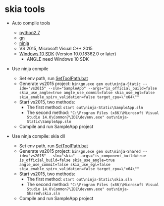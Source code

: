 # skia tools

- Auto compile tools
	- [python2.7](python-2.7.15.amd64.msi)
	- [gn](gn.exe)
	- [ninja](ninja.exe)
	- VS 2015, Microsoft Visual C++ 2015
	- [Windows 10 SDK](https://developer.microsoft.com/en-us/windows/downloads/windows-10-sdk/) (Version 10.0.18362.0 or later)
		- ANGLE need Windows 10 SDK

- Use ninja compile
	- Set env path, run [SetToolPath.bat](SetToolPath.bat)
	- Generate vs2015 project: `bin\gn.exe gen out\ninja-Static --ide="vs2015" --sln="SampleApp" --args="is_official_build=false skia_use_angle=true angle_use_commit=false skia_use_egl=false skia_enable_spirv_validation=false target_cpu=\"x64\""`
	- Start vs2015, two methods: 
		- The first method: `start out\ninja-Static\SampleApp.sln`
		- The second method: `"C:\Program Files (x86)\Microsoft Visual Studio 14.0\Common7\IDE\devenv.exe" out\ninja-Static\SampleApp.sln`
	- Compile and run SampleApp project

- Use ninja compile: skia dll
	- Set env path, run [SetToolPath.bat](SetToolPath.bat)
	- Generate vs2015 project: `bin\gn.exe gen out\ninja-Shared --ide="vs2015" --sln="skia" --args="is_component_build=true is_official_build=false skia_use_angle=true angle_use_commit=false skia_use_egl=false skia_enable_spirv_validation=false target_cpu=\"x64\""`
	- Start vs2015, two methods: 
		- The first method: `start out\ninja-Static\skia.sln`
		- The second method: `"C:\Program Files (x86)\Microsoft Visual Studio 14.0\Common7\IDE\devenv.exe" out\ninja-Shared\skia.sln`
	- Compile and run SampleApp project
